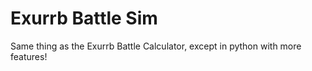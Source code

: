 # Exurrb Battle Sim
Same thing as the Exurrb Battle Calculator, except in python with more features!
